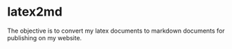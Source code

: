 # latex2md
The objective is to convert my latex documents to markdown documents for publishing on my website. 
